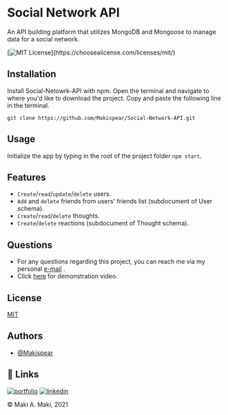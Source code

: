 
# Social Network API

An API building platform that utilizes MongoDB and Mongoose to manage data for a social network.



[![MIT License](https://img.shields.io/apm/l/atomic-design-ui.svg?)](https://choosealicense.com/licenses/mit/)



## Installation

Install Social-Netowrk-API with npm. Open the terminal and navigate to where you'd like to download the project.
Copy and paste the following line in the terminal.

```
git clone https://github.com/Makispear/Social-Network-API.git
```
## Usage 
Initialize the app by typing in the root of the project folder ```npm start```.
    
## Features

- ```Create```/```read```/```update```/```delete``` users.
- ```Add``` and ```delete``` friends from users' friends list (subdocument of User schema).
- ```Create```/```read```/```delete``` thoughts.
- ```Create```/```delete``` reactions (subdocument of Thought schema).

## Questions
* For any questions regarding this project, you can reach me via my personal [e-mail](mailto:maki-miko@hotmail.com) .
* Click [here](https://drive.google.com/file/d/15GzCtSq9Z9E6UNiWK9JQaze_SNGLQewY/view?usp=sharing) for demonstration video.
## License

[MIT](https://choosealicense.com/licenses/mit/)


## Authors

- [@Makispear](https://www.github.com/Makispear)


## 🔗 Links
[![portfolio](https://img.shields.io/badge/my_portfolio-000?style=for-the-badge&logo=ko-fi&logoColor=white)](https://makispear.github.io/Makispear/)
[![linkedin](https://img.shields.io/badge/linkedin-0A66C2?style=for-the-badge&logo=linkedin&logoColor=white)](https://www.linkedin.com/in/makiaboabida/)

 &copy; Maki A. Maki, 2021